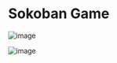 # Sokoban Game
 
![image](https://user-images.githubusercontent.com/79521061/171400999-ec190528-36b7-4de9-952b-72868e4c1103.png)

![image](https://user-images.githubusercontent.com/79521061/171402345-04bcd37e-bd74-49c9-afcb-71503843d99b.png)

